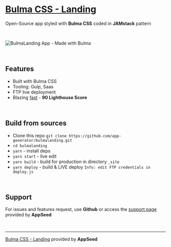 # [Bulma CSS - Landing](https://appseed.us/apps/bulma-css/bulmalanding)

Open-Source app styled with **Bulma CSS** coded in **JAMstack** pattern

<br />

![BulmaLanding App - Made with Bulma](https://appseed.us/static/thumbnails/product-bulmalanding/bulma-css-bulmalanding-top-image.png)

<br />

## Features

- Built with Bulma CSS
- Tooling: Gulp, Saas
- FTP live deployment
- Blazing [fast](https://developers.google.com/speed/pagespeed/insights/?url=https://bulma-css-bulmalanding.appseed.us&tab=desktop) - **90 Lighthouse Score**

<br />

## Build from sources

- Clone this repo `git clone https://github.com/app-generator/bulmalanding.git`
- `cd bulmalanding`
- `yarn` - install deps
- `yarn start` - live edit
- `yarn build` - build for production in directory `_site`
- `yarn deploy` - build & LIVE deploy `Info: edit FTP credentials in deploy.js `

<br />

## Support

For issues and features request, use **Github** or access the [support page](https://appseed.us/support) provided by **AppSeed** 

<br />

---
[Bulma CSS - Landing](https://appseed.us/apps/bulma-css/bulmalanding) provided by **AppSeed**
